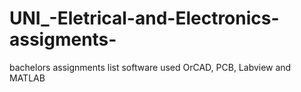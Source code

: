 # UNI_-Eletrical-and-Electronics-assigments-
bachelors assignments list 
software used OrCAD, PCB, Labview and MATLAB 
